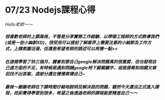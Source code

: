 # 07/23 Nodejs課程心得

*Hello老師～～*
##### 很喜歡老師的上課風格，不管是分享實務工作經驗、以帶領工程師的方式教導我們(或是一些小幽默XD)，很受用可以提前了解業界上需要注意的小細節及工作方式，上課氛圍活潑，但還是希望老師的語述可以再慢一點><
##### 在這裡學習了快三個月，體會到要自己google解決問題真的很重要，但也發現自己這方面的不足，有時候是遇到問題google時下錯關鍵字，或是搜尋到相關文章但找不出答案，這部分還在慢慢累積自己~
##### 最後～謝謝老師在下課時間仔細地說明及解決我的問題，雖然今天還沒正式進入課程，但卻覺得學習到很多，希望之後透過老師的課程能更精進自己～～


